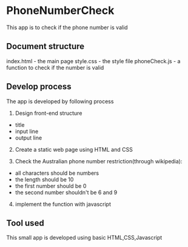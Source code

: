 # PhoneNumberCheck
This app is to check if the phone number is valid


## Document structure
index.html - the main page
style.css - the style file
phoneCheck.js - a function to check if the number is valid

## Develop process

The app is developed by following process

1. Design front-end structure

- title
- input line
- output line

2. Create a static web page using HTML and CSS

3. Check the Australian phone number restriction(through wikipedia):

- all characters should be numbers
- the length should be 10
- the first number should be 0
- the second number shouldn't be 6 and 9

4. implement the function with javascript 

## Tool used

This small app is developed using basic HTML,CSS,Javascript



